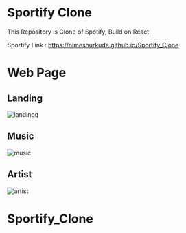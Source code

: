 # Sportify Clone

This Repository is Clone of Spotify, Build on React.

Sportify Link : https://nimeshurkude.github.io/Sportify_Clone


# Web Page

## Landing
![landingg](https://user-images.githubusercontent.com/112500211/213858967-f0a1fb55-609b-4bd5-b564-9e4659edce91.png)

## Music
![music](https://user-images.githubusercontent.com/112500211/213858973-82d19c11-47b0-49dc-8c3a-6d6178efa44d.png)

## Artist
![artist](https://user-images.githubusercontent.com/112500211/213858978-40fbbfd4-c237-46bd-a913-3a2bb2b031fa.png)
# Sportify_Clone
